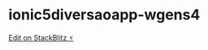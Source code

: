 # ionic5diversaoapp-wgens4

[Edit on StackBlitz ⚡️](https://stackblitz.com/edit/ionic5diversaoapp-wgens4)